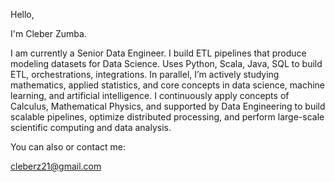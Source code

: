 Hello,

I'm Cleber Zumba.

I am currently a Senior Data Engineer. I build ETL pipelines that produce modeling datasets for Data Science. Uses Python, Scala, Java, SQL to build ETL, orchestrations, integrations. In parallel, I’m actively studying mathematics, applied statistics, and core concepts in data science, machine learning, and artificial intelligence. I continuously apply concepts of Calculus, Mathematical Physics, and supported by Data Engineering to build scalable pipelines, optimize distributed processing, and perform large-scale scientific computing and data analysis.

You can also or contact me:


cleberz21@gmail.com
